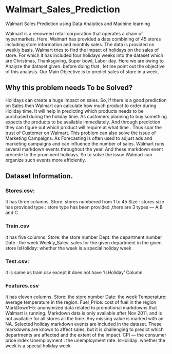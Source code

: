 # Walmart_Sales_Prediction
Walmart Sales Prediction using Data Analytics and Machine learning

Walmart is a renowned retail corporation that operates a chain of hypermarkets. Here, Walmart has provided a data combining of 45 stores including store information and monthly sales. The data is provided on weekly basis. Walmart tries to find the impact of holidays on the sales of store. For which it has included four holidays weeks into the dataset which are Christmas, Thanksgiving, Super bowl, Labor day. Here we are owing to Analyze the dataset given. before doing that , let me point out the objective of this analysis. Our Main Objective is to predict sales of store in a week.
## Why this problem needs To be Solved?
Holidays can create a huge impact on sales. So, if there is a good prediction on Sales then Walmart can calculate how much product to order during Holiday time. It will help in predicting which products needs to be purchased during the holiday time. As customers planning to buy something expects the products to be available immediately. And through prediction they can figure out which product will require at what time . Thus soar the trust of Customer on Walmart. This problem can also solve the issue of Marketing Campaigns. As Forecasting is often used to adjust ads and marketing campaigns and can influence the number of sales. Walmart runs several markdown events throughout the year. And these markdown event precede to the prominent holidays. So to solve the issue Walmart can organize such events more efficiently.
## Dataset Information. 
### Stores.csv:
It has three columns.
Store: stores numbered from 1 to 45 Size : stores size has provided
type : store type has been provided ,there are 3 types — A,B and C .
### Train.csv
It has five columns. Store: the store number 
Dept: the department number Date : the week
Weekly_Sales: sales for the given department in the given store IsHoliday: whether the week is a special holiday week
### Test.csv: 
It is same as train.csv except it does not have ‘IsHoliday’ Column.
### Features.csv
It has eleven columns. Store: the store number Date: the week
Temperature: average temperature in the region. Fuel_Price: cost of fuel in the region
MarkDown1–5: anonymized data related to promotional markdowns that Walmart is running. Markdown data is only available after Nov 2011, and is not available for all stores all the time. Any missing value is marked with an NA. Selected holiday markdown events are included in the dataset. These markdowns are known to affect sales, but it is challenging to predict which departments are affected and the extent of the impact.
CPI — the consumer price index Unemployment : the unemployment rate.
IsHoliday: whether the week is a special holiday week


